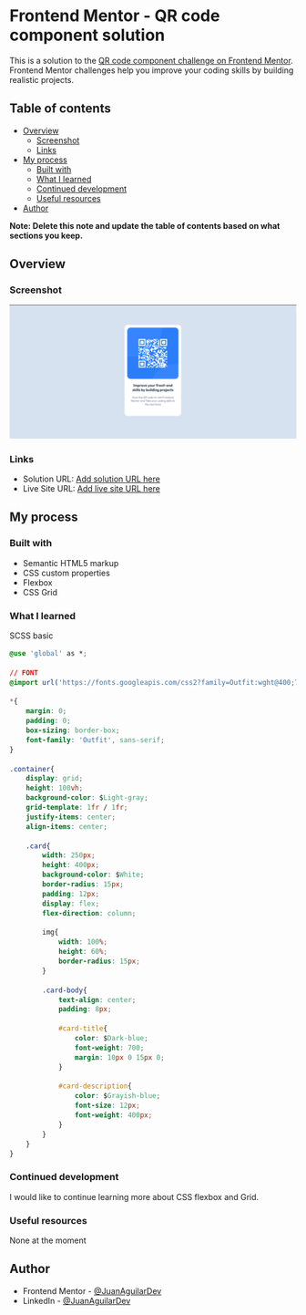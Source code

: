 # Frontend Mentor - QR code component solution

This is a solution to the [QR code component challenge on Frontend Mentor](https://www.frontendmentor.io/challenges/qr-code-component-iux_sIO_H). Frontend Mentor challenges help you improve your coding skills by building realistic projects. 

## Table of contents

- [Overview](#overview)
  - [Screenshot](#screenshot)
  - [Links](#links)
- [My process](#my-process)
  - [Built with](#built-with)
  - [What I learned](#what-i-learned)
  - [Continued development](#continued-development)
  - [Useful resources](#useful-resources)
- [Author](#author)

**Note: Delete this note and update the table of contents based on what sections you keep.**

## Overview

### Screenshot

![Frontend QR Challenge](screenshot.png)

### Links

- Solution URL: [Add solution URL here](https://your-solution-url.com)
- Live Site URL: [Add live site URL here](https://juanaguilardev.github.io/QR-code-component/)

## My process

### Built with

- Semantic HTML5 markup
- CSS custom properties
- Flexbox
- CSS Grid

### What I learned

SCSS basic

```css
@use 'global' as *;

// FONT
@import url('https://fonts.googleapis.com/css2?family=Outfit:wght@400;700&display=swap');

*{
    margin: 0;
    padding: 0;
    box-sizing: border-box;
    font-family: 'Outfit', sans-serif;
}

.container{
    display: grid;
    height: 100vh;
    background-color: $Light-gray;
    grid-template: 1fr / 1fr;
    justify-items: center;
    align-items: center;

    .card{
        width: 250px;
        height: 400px;
        background-color: $White;
        border-radius: 15px;
        padding: 12px;
        display: flex;
        flex-direction: column;

        img{
            width: 100%;
            height: 60%;
            border-radius: 15px;
        }

        .card-body{
            text-align: center;
            padding: 8px;
            
            #card-title{
                color: $Dark-blue;
                font-weight: 700;
                margin: 10px 0 15px 0;
            }

            #card-description{
                color: $Grayish-blue;
                font-size: 12px;
                font-weight: 400px;
            }
        }
    }
}
```

### Continued development

I would like to continue learning more about CSS flexbox and Grid.

### Useful resources

None at the moment

## Author

- Frontend Mentor - [@JuanAguilarDev](https://www.frontendmentor.io/profile/JuanAguilarDev)
- LinkedIn - [@JuanAguilarDev](https://www.linkedin.com/in/juan-manuel-aguilar-garrido-a343141bb/)
